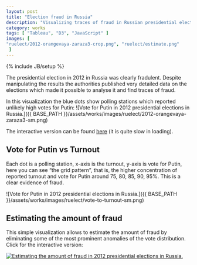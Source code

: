 ```yaml
---
layout: post
title: "Election fraud in Russia"
description: "Visualizing traces of fraud in Russian presidential election in 2012 and estimating the amount of fraud."
category: works
tags: [ "Tableau", "D3", "JavaScript" ]
images: [
"ruelect/2012-orangevaya-zaraza3-crop.png", "ruelect/estimate.png"
 ]
---
```

{% include JB/setup %}



The presidential election in 2012 in Russia was clearly fradulent.
Despite manipulating the results the authorities published very detailed data on the elections
which made it possible to analyse it and find traces of fraud.

In this visualization the blue dots show polling stations which reported unlikely high votes for Putin:
![Vote for Putin in 2012 presidential elections in Russia.]({{ BASE_PATH }}/assets/works/images/ruelect/2012-orangevaya-zaraza3-sm.png)

The interactive version can be found [here](http://public.tableausoftware.com/views/russian-presidential-elections-2012-map-orange/sheet1?:embed=y) (it is quite slow in loading).



## Vote for Putin vs Turnout

Each dot is a polling station, x-axis is the turnout, y-axis is vote for Putin, here you can see “the grid pattern”, that is, the higher concentration of reported turnout and vote for Putin around 75, 80, 85, 90, 95%. This is a clear evidence of fraud.

![Vote for Putin in 2012 presidential elections in Russia.]({{ BASE_PATH }}/assets/works/images/ruelect/vote-to-turnout-sm.png)


## Estimating the amount of fraud

This simple visualization allows to estimate the amount of fraud by eliminating some of the most prominent anomalies of the vote distribution. Click for the interactive version:

<a href="http://diuf.unifr.ch/people/boyandii/pub/elections/2012/"><img title="Estimating the amount of fraud in 2012 presidential elections in Russia." src="{{ BASE_PATH }}/assets/works/images/ruelect/estimate.png"></a>